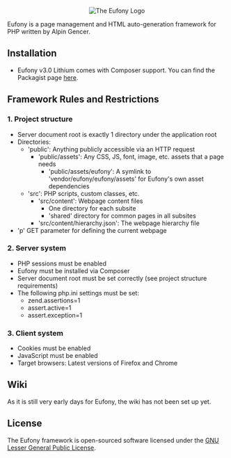 <p align="center">
    <img alt="The Eufony Logo" src="https://raw.githubusercontent.com/eufony/eufony/v3/Eufony.png">
</p>

Eufony is a page management and HTML auto-generation framework for PHP written by Alpin Gencer.

## Installation

* Eufony v3.0 Lithium comes with Composer support. You can find the Packagist
  page [here](https://packagist.org/packages/eufony/eufony).

## Framework Rules and Restrictions

### 1. Project structure

* Server document root is exactly 1 directory under the application root
* Directories:
    * 'public': Anything publicly accessible via an HTTP request
        * 'public/assets': Any CSS, JS, font, image, etc. assets that a page needs
            * 'public/assets/eufony': A symlink to 'vendor/eufony/eufony/assets' for Eufony's own
              asset dependencies
    * 'src': PHP scripts, custom classes, etc.
        * 'src/content': Webpage content files
            * One directory for each subsite
            * 'shared' directory for common pages in all subsites
        * 'src/content/hierarchy.json': The webpage hierarchy file
* 'p' GET parameter for defining the current webpage

### 2. Server system

* PHP sessions must be enabled
* Eufony must be installed via Composer
* Server document root must be set correctly (see project structure requirements)
* The following php.ini settings must be set:
    * zend.assertions=1
    * assert.active=1
    * assert.exception=1

### 3. Client system

* Cookies must be enabled
* JavaScript must be enabled
* Target browsers: Latest versions of Firefox and Chrome

## Wiki

As it is still very early days for Eufony, the wiki has not been set up yet.

## License

The Eufony framework is open-sourced software licensed under
the [GNU Lesser General Public License](LICENSE.md).
